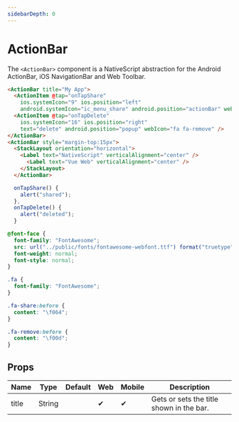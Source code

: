 ```yaml
---
sidebarDepth: 0
---
```


# ActionBar

The `<ActionBar>` component is a NativeScript abstraction for the Android ActionBar, iOS NavigationBar and Web Toolbar.

<DocExampleBox codeBox="https://codesandbox.io/s/92p675pw4r?module=%2Fsrc%2FApp.vue">

```html
<ActionBar title="My App">
  <ActionItem @tap="onTapShare"
    ios.systemIcon="9" ios.position="left"
    android.systemIcon="ic_menu_share" android.position="actionBar" webIcon="fa fa-share" />
  <ActionItem @tap="onTapDelete"
    ios.systemIcon="16" ios.position="right"
    text="delete" android.position="popup" webIcon="fa fa-remove" />
</ActionBar>
<ActionBar style="margin-top:15px">
  <StackLayout orientation="horizontal">
    <Label text="NativeScript" verticalAlignment="center" />
      <Label text="Vue Web" verticalAlignment="center" />
    </StackLayout>
  </ActionBar>
```

```js
  onTapShare() {
    alert("shared");
  },
  onTapDelete() {
    alert("deleted");
  }
```

```scss
@font-face {
  font-family: "FontAwesome";
  src: url("../public/fonts/fontawesome-webfont.ttf") format("truetype");
  font-weight: normal;
  font-style: normal;
}

.fa {
  font-family: "FontAwesome";
}

.fa-share:before {
  content: "\f064";
}

.fa-remove:before {
  content: "\f00d";
}
```

<ActionBarDoc />
</DocExampleBox>

## Props

| Name  | Type   | Default | Web | Mobile | Description |
| ----- | ------ | ------- | --- | ------ | ----------- |
| title | String |         | ✔   | ✔      | Gets or sets the title shown in the bar. |

